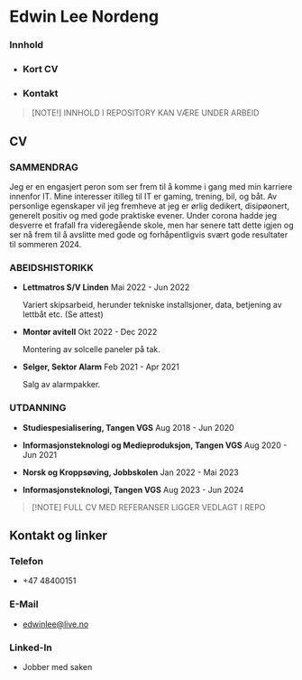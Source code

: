 # Edwin Lee Nordeng


### Innhold

- ### Kort CV
- ### Kontakt

> [NOTE!] INNHOLD I REPOSITORY KAN VÆRE UNDER ARBEID

## CV

### SAMMENDRAG

Jeg er en engasjert peron som ser frem til å komme i gang med min karriere innenfor IT. Mine interesser itilleg til IT er gaming, trening, bil, og båt. Av personlige egenskaper vil jeg fremheve at jeg er ørlig dedikert, disipøonert, generelt positiv og med gode praktiske evener. Under corona hadde jeg desverre et frafall fra videregående skole, men har senere tatt dette igjen og ser nå frem til å avslitte med gode og forhåpentligvis svært gode resultater til sommeren 2024.

### ABEIDSHISTORIKK

- __Lettmatros S/V Linden__ Mai 2022 - Jun 2022

    Variert skipsarbeid, herunder tekniske installsjoner, data, betjening av lettbåt etc. (Se attest)

- __Montør avitell__ Okt 2022 - Dec 2022

    Montering av solcelle paneler på tak.

- __Selger, Sektor Alarm__ Feb 2021 - Apr 2021

    Salg av alarmpakker.

### UTDANNING

- __Studiespesialisering, Tangen VGS__ Aug 2018 - Jun 2020


- __Informasjonsteknologi og Medieproduksjon, Tangen VGS__ Aug 2020 - Jun 2021


- __Norsk og Kroppsøving, Jobbskolen__ Jan 2022 - Mai 2023


- __Informasjonsteknologi, Tangen VGS__ Aug 2023 - Jun 2024

> [!NOTE] FULL CV MED REFERANSER LIGGER VEDLAGT I REPO

## Kontakt og linker

### Telefon
- +47 48400151

### E-Mail
- edwinlee@live.no

### Linked-In
- Jobber med saken